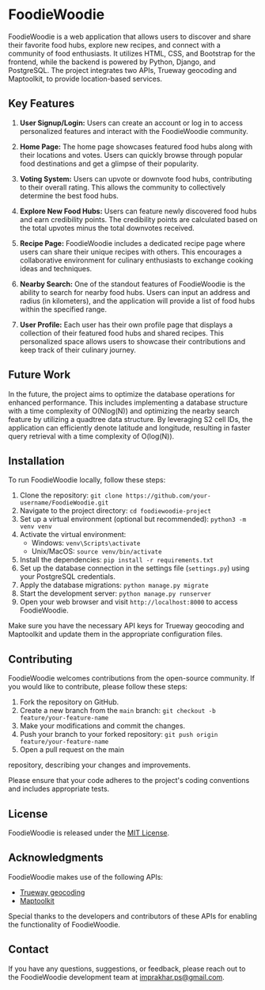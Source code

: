 # FoodieWoodie

FoodieWoodie is a web application that allows users to discover and share their favorite food hubs, explore new recipes, and connect with a community of food enthusiasts. It utilizes HTML, CSS, and Bootstrap for the frontend, while the backend is powered by Python, Django, and PostgreSQL. The project integrates two APIs, Trueway geocoding and Maptoolkit, to provide location-based services.

## Key Features

1. **User Signup/Login:** Users can create an account or log in to access personalized features and interact with the FoodieWoodie community.

2. **Home Page:** The home page showcases featured food hubs along with their locations and votes. Users can quickly browse through popular food destinations and get a glimpse of their popularity.

3. **Voting System:** Users can upvote or downvote food hubs, contributing to their overall rating. This allows the community to collectively determine the best food hubs.

4. **Explore New Food Hubs:** Users can feature newly discovered food hubs and earn credibility points. The credibility points are calculated based on the total upvotes minus the total downvotes received.

5. **Recipe Page:** FoodieWoodie includes a dedicated recipe page where users can share their unique recipes with others. This encourages a collaborative environment for culinary enthusiasts to exchange cooking ideas and techniques.

6. **Nearby Search:** One of the standout features of FoodieWoodie is the ability to search for nearby food hubs. Users can input an address and radius (in kilometers), and the application will provide a list of food hubs within the specified range.

7. **User Profile:** Each user has their own profile page that displays a collection of their featured food hubs and shared recipes. This personalized space allows users to showcase their contributions and keep track of their culinary journey.

## Future Work

In the future, the project aims to optimize the database operations for enhanced performance. This includes implementing a database structure with a time complexity of O(Nlog(N)) and optimizing the nearby search feature by utilizing a quadtree data structure. By leveraging S2 cell IDs, the application can efficiently denote latitude and longitude, resulting in faster query retrieval with a time complexity of O(log(N)).

## Installation

To run FoodieWoodie locally, follow these steps:

1. Clone the repository: `git clone https://github.com/your-username/FoodieWoodie.git`
2. Navigate to the project directory: `cd foodiewoodie-project`
3. Set up a virtual environment (optional but recommended): `python3 -m venv venv`
4. Activate the virtual environment:
   - Windows: `venv\Scripts\activate`
   - Unix/MacOS: `source venv/bin/activate`
5. Install the dependencies: `pip install -r requirements.txt`
6. Set up the database connection in the settings file (`settings.py`) using your PostgreSQL credentials.
7. Apply the database migrations: `python manage.py migrate`
8. Start the development server: `python manage.py runserver`
9. Open your web browser and visit `http://localhost:8000` to access FoodieWoodie.

Make sure you have the necessary API keys for Trueway geocoding and Maptoolkit and update them in the appropriate configuration files.

## Contributing

FoodieWoodie welcomes contributions from the open-source community. If you would like to contribute, please follow these steps:

1. Fork the repository on GitHub.
2. Create a new branch from the `main` branch: `git checkout -b feature/your-feature-name`
3. Make your modifications and commit the changes.
4. Push your branch to your forked repository: `git push origin feature/your-feature-name`
5. Open a pull request on the main

 repository, describing your changes and improvements.

Please ensure that your code adheres to the project's coding conventions and includes appropriate tests.

## License

FoodieWoodie is released under the [MIT License](LICENSE).

## Acknowledgments

FoodieWoodie makes use of the following APIs:

- [Trueway geocoding](https://www.trueway.com/geocoding-api/)
- [Maptoolkit](https://www.maptoolkit.net)

Special thanks to the developers and contributors of these APIs for enabling the functionality of FoodieWoodie.

## Contact

If you have any questions, suggestions, or feedback, please reach out to the FoodieWoodie development team at [imprakhar.ps@gmail.com](mailto:imprakhar.ps@gmail.com).
